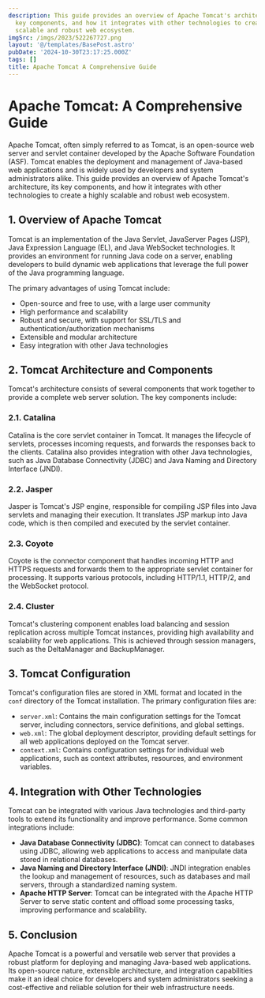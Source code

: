 ```yaml
---
description: This guide provides an overview of Apache Tomcat's architecture, its
  key components, and how it integrates with other technologies to create a highly
  scalable and robust web ecosystem.
imgSrc: /imgs/2023/522267727.png
layout: '@/templates/BasePost.astro'
pubDate: '2024-10-30T23:17:25.000Z'
tags: []
title: Apache Tomcat A Comprehensive Guide
---
```


# Apache Tomcat: A Comprehensive Guide

Apache Tomcat, often simply referred to as Tomcat, is an open-source web server and servlet container developed by the Apache Software Foundation (ASF). Tomcat enables the deployment and management of Java-based web applications and is widely used by developers and system administrators alike. This guide provides an overview of Apache Tomcat's architecture, its key components, and how it integrates with other technologies to create a highly scalable and robust web ecosystem.

## 1. Overview of Apache Tomcat

Tomcat is an implementation of the Java Servlet, JavaServer Pages (JSP), Java Expression Language (EL), and Java WebSocket technologies. It provides an environment for running Java code on a server, enabling developers to build dynamic web applications that leverage the full power of the Java programming language.

The primary advantages of using Tomcat include:

- Open-source and free to use, with a large user community
- High performance and scalability
- Robust and secure, with support for SSL/TLS and authentication/authorization mechanisms
- Extensible and modular architecture
- Easy integration with other Java technologies

## 2. Tomcat Architecture and Components

Tomcat's architecture consists of several components that work together to provide a complete web server solution. The key components include:

### 2.1. Catalina

Catalina is the core servlet container in Tomcat. It manages the lifecycle of servlets, processes incoming requests, and forwards the responses back to the clients. Catalina also provides integration with other Java technologies, such as Java Database Connectivity (JDBC) and Java Naming and Directory Interface (JNDI).

### 2.2. Jasper

Jasper is Tomcat's JSP engine, responsible for compiling JSP files into Java servlets and managing their execution. It translates JSP markup into Java code, which is then compiled and executed by the servlet container.

### 2.3. Coyote

Coyote is the connector component that handles incoming HTTP and HTTPS requests and forwards them to the appropriate servlet container for processing. It supports various protocols, including HTTP/1.1, HTTP/2, and the WebSocket protocol.

### 2.4. Cluster

Tomcat's clustering component enables load balancing and session replication across multiple Tomcat instances, providing high availability and scalability for web applications. This is achieved through session managers, such as the DeltaManager and BackupManager.

## 3. Tomcat Configuration

Tomcat's configuration files are stored in XML format and located in the `conf` directory of the Tomcat installation. The primary configuration files are:

- `server.xml`: Contains the main configuration settings for the Tomcat server, including connectors, service definitions, and global settings.
- `web.xml`: The global deployment descriptor, providing default settings for all web applications deployed on the Tomcat server.
- `context.xml`: Contains configuration settings for individual web applications, such as context attributes, resources, and environment variables.

## 4. Integration with Other Technologies

Tomcat can be integrated with various Java technologies and third-party tools to extend its functionality and improve performance. Some common integrations include:

- **Java Database Connectivity (JDBC)**: Tomcat can connect to databases using JDBC, allowing web applications to access and manipulate data stored in relational databases.
- **Java Naming and Directory Interface (JNDI)**: JNDI integration enables the lookup and management of resources, such as databases and mail servers, through a standardized naming system.
- **Apache HTTP Server**: Tomcat can be integrated with the Apache HTTP Server to serve static content and offload some processing tasks, improving performance and scalability.

## 5. Conclusion

Apache Tomcat is a powerful and versatile web server that provides a robust platform for deploying and managing Java-based web applications. Its open-source nature, extensible architecture, and integration capabilities make it an ideal choice for developers and system administrators seeking a cost-effective and reliable solution for their web infrastructure needs.